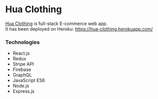 # Hua Clothing
[Hua Clothing](https://hua-clothing.herokuapp.com/) is full-stack E-commerce web app.        
It has been deployed on Heroku: https://hua-clothing.herokuapp.com/   

### Technologies
- React.js
- Redux
- Stripe API
- Firebase
- GraphQL
- JavaScript ES6
- Node.js
- Express.js
